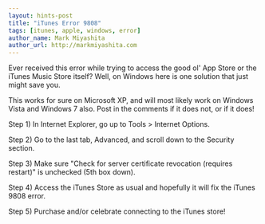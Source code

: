 ```yaml
---
layout: hints-post
title: "iTunes Error 9808"
tags: [itunes, apple, windows, error]
author_name: Mark Miyashita
author_url: http://markmiyashita.com
---
```


Ever received this error while trying to access the good ol' App Store or the iTunes Music Store itself? Well, on Windows here is one solution that just might save you.

This works for sure on Microsoft XP, and will most likely work on Windows Vista and Windows 7 also. Post in the comments if it does not, or if it does!

Step 1) In Internet Explorer, go up to Tools > Internet Options. 

Step 2) Go to the last tab, Advanced, and scroll down to the Security section. 

Step 3) Make sure "Check for server certificate revocation (requires restart)" is unchecked (5th box down).

Step 4) Access the iTunes Store as usual and hopefully it will fix the iTunes 9808 error. 

Step 5) Purchase and/or celebrate connecting to the iTunes store!